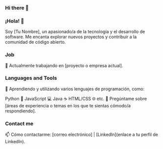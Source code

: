### Hi there 👋

### ¡Hola! 👋
Soy [Tu Nombre], un apasionado/a de la tecnología y el desarrollo de software. Me encanta explorar nuevos proyectos y contribuir a la comunidad de código abierto.

### Job
🔭 Actualmente trabajando en [proyecto o empresa actual].

### Languages and Tools
🌱 Aprendiendo y utilizando varios lenguajes de programación, como:

Python 🐍
JavaScript 💻
Java ☕️
HTML/CSS 🌐
etc.
💬 Pregúntame sobre [áreas de experiencia o temas en los que te sientas cómodo/a respondiendo].

### Contact me
📫 Cómo contactarme: [correo electrónico] | [LinkedIn](enlace a tu perfil de LinkedIn).

<!--
**manump97/manump97** is a ✨ _special_ ✨ repository because its `README.md` (this file) appears on your GitHub profile.

Here are some ideas to get you started:

- 🔭 I’m currently working on ...
- 🌱 I’m currently learning ...
- 👯 I’m looking to collaborate on ...
- 🤔 I’m looking for help with ...
- 💬 Ask me about ...
- 📫 How to reach me: ...
- 😄 Pronouns: ...
- ⚡ Fun fact: ...
-->
